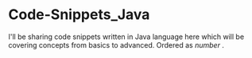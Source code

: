 # Code-Snippets_Java
I'll be sharing code snippets written in Java language here which will be covering concepts from basics to advanced.
Ordered as _number_ .

